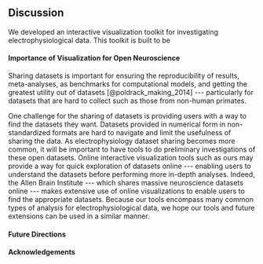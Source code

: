 ## Discussion
We developed an interactive visualization toolkit for investigating electrophysiological data. This toolkit is built to be

#### Importance of Visualization for Open Neuroscience
Sharing datasets is important for ensuring the reproducibility of results, meta-analyses, as benchmarks for computational models, and getting the greatest utility out of datasets [@poldrack_making_2014] --- particularly for datasets that are hard to collect such as those from non-human primates.

One challenge for the sharing of datasets is providing users with a way to find the datasets they want. Datasets provided in numerical form in non-standardized formats are hard to navigate and limit the usefulness of sharing the data. As electrophysiology dataset sharing becomes more common, it will be important to have tools to do preliminary investigations of these open datasets. Online interactive visualization tools such as ours may provide a way for quick exploration of datasets online --- enabling users to understand the datasets before performing more in-depth analyses. Indeed, the Allen Brain Institute --- which shares massive neuroscience datasets online --- makes extensive use of online visualizations to enable users to find the appropriate datasets. Because our tools encompass many common types of analysis for electrophysiological data,  we hope our tools and future extensions can be used in a similar manner.

#### Future Directions


#### Acknowledgements
